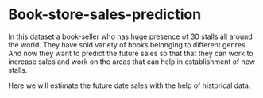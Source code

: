 # Book-store-sales-prediction

In this dataset a book-seller who has huge presence of 30 stalls all around the world. They have sold variety of books belonging to different genres. And now they want to predict the future sales so that that they can work to increase sales and work on the areas that can help in establishment of new stalls.

Here we will estimate the future date sales with the help of historical data.
